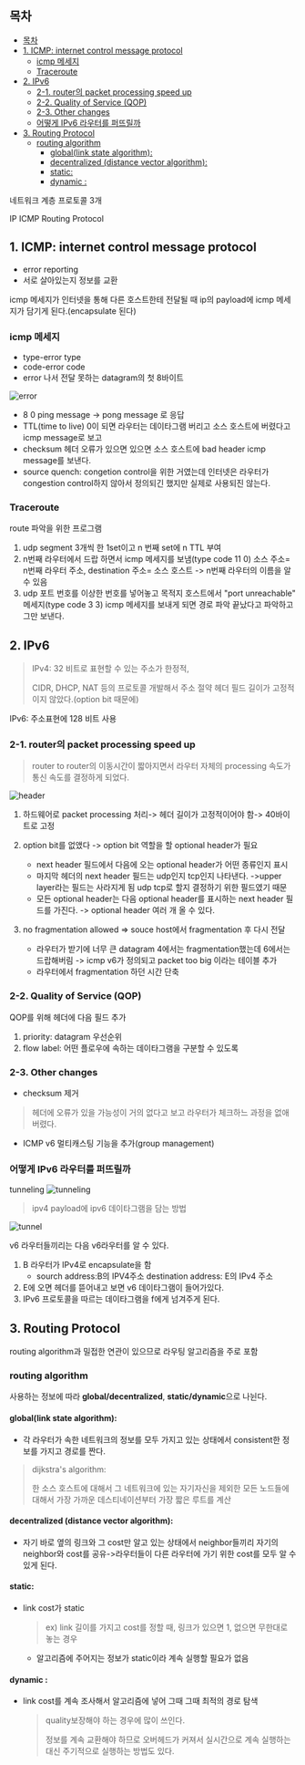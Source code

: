 ## 목차
- [목차](#목차)
- [1. ICMP: internet control message protocol](#1-icmp-internet-control-message-protocol)
  - [icmp 메세지](#icmp-메세지)
  - [Traceroute](#traceroute)
- [2. IPv6](#2-ipv6)
  - [2-1. router의 packet processing speed up](#2-1-router의-packet-processing-speed-up)
  - [2-2. Quality of Service (QOP)](#2-2-quality-of-service-qop)
  - [2-3. Other changes](#2-3-other-changes)
  - [어떻게 IPv6 라우터를 퍼뜨릴까](#어떻게-ipv6-라우터를-퍼뜨릴까)
- [3. Routing Protocol](#3-routing-protocol)
  - [routing algorithm](#routing-algorithm)
    - [global(link state algorithm):](#globallink-state-algorithm)
    - [decentralized (distance vector algorithm):](#decentralized-distance-vector-algorithm)
    - [static:](#static)
    - [dynamic :](#dynamic-)

네트워크 계층 프로토콜 3개 

IP ICMP Routing Protocol

## 1. ICMP: internet control message protocol
* error reporting
* 서로 살아있는지 정보를 교환

icmp 메세지가 인터넷을 통해 다른 호스트한테 전달될 때 ip의 payload에 icmp 메세지가 담기게 된다.(encapsulate 된다)

### icmp 메세지

* type-error type
* code-error code
* error 나서 전달 못하는 datagram의 첫 8바이트
  
![error](../images/11-1-1.png)

* 8 0 ping message -> pong message 로 응답
* TTL(time to live) 0이 되면 라우터는 데이타그램 버리고 소스 호스트에 버렸다고 icmp message로 보고
* checksum 헤더 오류가 있으면 있으면 소스 호스트에 bad header icmp message를 보낸다.
* source quench: congetion control을 위한 거였는데 인터넷은 라우터가 congestion control하지 않아서 정의되긴 했지만 실제로 사용되진 않는다.

### Traceroute

route 파악을 위한 프로그램

1. udp segment 3개씩 한 1set이고 n 번째 set에 n TTL 부여
2. n번째 라우터에서 드랍 하면서 icmp 메세지를 보냄(type code 11 0) 소스 주소= n번째 라우터 주소, destination 주소= 소스 호스트 -> n번째 라우터의 이름을 알 수 있음 
3. udp 포트 번호를 이상한 번호를 넣어놓고 목적지 호스트에서 "port unreachable" 메세지(type code 3 3) icmp 메세지를 보내게 되면 경로 파악 끝났다고 파악하고 그만 보낸다.

## 2. IPv6
> IPv4: 32 비트로 표현할 수 있는 주소가 한정적,
> 
> CIDR, DHCP, NAT 등의 프로토콜 개발해서 주소 절약 
헤더 필드 길이가 고정적이지 않았다.(option bit 때문에)

IPv6: 주소표현에 128 비트 사용

### 2-1. router의 packet processing speed up
> router to router의 이동시간이 짧아지면서 라우터 자체의 processing 속도가 통신 속도를 결정하게 되었다.

![header](../images/11-1-2.png)

1. 하드웨어로 packet processing 처리-> 헤더 길이가 고정적이어야 함-> 40바이트로 고정

2. option bit를 없앴다 -> option bit 역할을 할 optional header가 필요
   * next header 필드에서 다음에 오는 optional header가 어떤 종류인지 표시
   * 마지막 헤더의 next header 필드는 udp인지 tcp인지 나타낸다. ->upper layer라는 필드는 사라지게 됨 udp tcp로 할지 결정하기 위한 필드였기 때문
   * 모든 optional header는 다음 optional header를 표시하는 next header 필드를 가진다. -> optional header 여러 개 올 수 있다.
  
3. no fragmentation allowed => souce host에서 fragmentation 후 다시 전달
   * 라우터가 받기에 너무 큰 datagram 4에서는 fragmentation했는데 6에서는 드랍해버림 -> icmp v6가 정의되고 packet too big 이라는 테이블 추가 
   * 라우터에서 fragmentation 하던 시간 단축
  

### 2-2. Quality of Service (QOP)

QOP를 위해 헤더에 다음 필드 추가 
1. priority: datagram 우선순위 
2. flow label: 어떤 플로우에 속하는 데이타그램을 구분할 수 있도록

### 2-3. Other changes
* checksum 제거 
> 헤더에 오류가 있을 가능성이 거의 없다고 보고 라우터가 체크하느 과정을 없애버렸다.

* ICMP v6 멀티캐스팅 기능을 추가(group management)

### 어떻게 IPv6 라우터를 퍼뜨릴까
tunneling
![tunneling](../images/11-1-3.png)
> ipv4 payload에 ipv6 데이타그램을 담는 방법

![tunnel](../images/11-1-4.png)

v6 라우터들끼리는 다음 v6라우터를 알 수 있다.

1. B 라우터가 IPv4로 encapsulate을 함 
   * sourch address:B의 IPV4주소  destination address: E의 IPv4 주소
2. E에 오면 헤더를 뜯어내고 보면 v6 데이타그램이 들어가있다.
3. IPv6 프로토콜을 따르는 데이타그램을 f에게 넘겨주게 된다.

## 3. Routing Protocol 
routing algorithm과 밀접한 연관이 있으므로 라우팅 알고리즘을 주로 포함 

### routing algorithm 
사용하는 정보에 따라 **global/decentralized**, **static/dynamic**으로 나뉜다.

#### global(link state algorithm):
* 각 라우터가 속한 네트워크의 정보를 모두 가지고 있는 상태에서 consistent한 정보를 가지고 경로를 짠다.

> dijkstra's algorithm:
> 
> 한 소스 호스트에 대해서 그 네트워크에 있는 자기자신을 제외한 모든 노드들에 대해서 가장 가까운 데스티네이션부터 가장 짧은 루트를 계산
 
#### decentralized (distance vector algorithm): 
* 자기 바로 옆의 링크와 그 cost만 알고 있는 상태에서 neighbor들끼리 자기의 neighbor와 cost를 공유->라우터들이 다른 라우터에 가기 위한 cost를 모두 알 수 있게 된다.

#### static: 
* link cost가 static
  > ex) link 길이를 가지고 cost를 정할 때, 링크가 있으면 1, 없으면 무한대로 놓는 경우 
    * 알고리즘에 주어지는 정보가 static이라 계속 실행할 필요가 없음
#### dynamic :
* link cost를 계속 조사해서 알고리즘에 넣어 그때 그때 최적의 경로 탐색
  > quality보장해야 하는 경우에 많이 쓰인다.
  >
  > 정보를 계속 교환해야 하므로 오버헤드가 커져서 실시간으로 계속 실행하는 대신 주기적으로 실행하는 방법도 있다.
